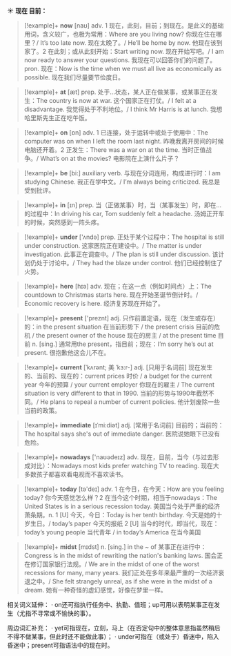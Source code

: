 ☀ <span class="category">**现在 目前：**</span>
>[!example]+ <span class="vocabulary">**now**</span> [naʊ] 
> <span class="definition">adv. 1 现在，此刻，目前；到现在。是此义的基础用词，含义较广，也极为常用：</span>Where are you living now? 你现在住在哪里？/ It’s too late now. 现在太晚了。/ He’ll be home by now. 他现在该到家了。<span class="definition">2 在此刻；或从此刻开始：</span>Start writing now. 现在开始写吧。/ I am now ready to answer your questions. 我现在可以回答你们的问题了。<span class="definition">pron. 现在：</span>Now is the time when we must all live as economically as possible. 现在我们尽量要节俭度日。

>[!example]+ <span class="vocabulary">**at**</span> [æt] 
> <span class="definition">prep. 处于…状态，某人正在做某事，或某事正在发生：</span>The country is now at war. 这个国家正在打仗。/ I felt at a disadvantage. 我觉得处于不利地位。/ I think Mr Harris is at lunch. 我想哈里斯先生正在吃午饭。

>[!example]+ <span class="vocabulary">**on**</span> [ɒn] 
> <span class="definition">adv. 1 已连接，处于运转中或处于使用中：</span>The computer was on when I left the room last night. 昨晚我离开房间的时候电脑还开着。<span class="definition">2 正发生：</span>There was a war on at the time. 当时正值战争。/ What’s on at the movies? 电影院在上演什么片子？

>[!example]+ <span class="vocabulary">**be**</span> [bi:] 
> <span class="definition">auxiliary verb. 与现在分词连用，构成进行时：</span>I am studying Chinese. 我正在学中文。/ I’m always being criticized. 我总是受到批评。

>[!example]+ <span class="vocabulary">**in**</span> [ɪn] 
> <span class="definition">prep. 当（正做某事）时，当（某事发生）时，即在…的过程中：</span>In driving his car, Tom suddenly felt a headache. 汤姆正开车的时候，突然感到一阵头疼。

>[!example]+ <span class="vocabulary">**under**</span> ['ʌndə] 
> <span class="definition">prep. 正处于某个过程中：</span>The hospital is still under construction. 这家医院正在建设中。/ The matter is under investigation. 此事正在调查中。/ The plan is still under discussion. 该计划仍处于讨论中。/ They had the blaze under control. 他们已经控制住了火势。

>[!example]+ <span class="vocabulary">**here**</span> [hɪə] 
> <span class="definition">adv. 现在；在这一点（例如时间点）上：</span>The countdown to Christmas starts here. 现在开始圣诞节倒计时。/ Economic recovery is here. 经济复苏现在开始了。

>[!example]+ <span class="vocabulary">**present**</span> ['preznt] 
> <span class="definition">adj. 只作前置定语，现在（发生或存在）的：</span>in the present situation 在当前形势下 / the present crisis 目前的危机 / the present owner of the house 现在的房主 / at the present time 目前 <span class="definition">n. [sing.] 通常用the present，指目前；现在：</span>I’m sorry he’s out at present. 很抱歉他这会儿不在。
           
>[!example]+ <span class="vocabulary">**current**</span> [ˈkʌrənt; 美 ˈkɜ:r-]
> <span class="definition">adj. [只用于名词前] 现在发生的、当前的、现在的：</span>current prices 时价 / a budget for the current year 今年的预算 / your current employer 你现在的雇主 / The current situation is very different to that in 1990. 当前的形势与1990年截然不同。/ He plans to repeal a number of current policies. 他计划废除一些当前的政策。
           
>[!example]+ <span class="vocabulary">**immediate**</span> [ɪˈmi:diət]
> <span class="definition">adj. [常用于名词前] 目前的；当前的：</span>The hospital says she's out of immediate danger. 医院说她眼下已没有危险。

>[!example]+ <span class="vocabulary">**nowadays**</span> ['naʊədeɪz] 
> <span class="definition">adv. 现在，目前，当今（与过去形成对比）：</span>Nowadays most kids prefer watching TV to reading. 现在大多数孩子都喜欢看电视而不喜欢读书。

>[!example]+ <span class="vocabulary">**today**</span> [tə'deɪ] 
> <span class="definition">adv. 1 在今日，在今天：</span>How are you feeling today? 你今天感觉怎么样？<span class="definition">2 在当今这个时期，相当于nowadays：</span>The United States is in a serious recession today. 美国当今处于严重的经济萧条期。<span class="definition">n. 1 [U] 今天，今日：</span>Today is her tenth birthday. 今天是她的十岁生日。/ today’s paper 今天的报纸 <span class="definition">2 [U] 当今的时代，即当代，现在：</span>today’s young people 当代青年 / in today’s America 在当今美国
           
>[!example]+ <span class="vocabulary">**midst**</span> [mɪdst]
> <span class="definition">n. [sing.] in the ~ of 某事正在进行中：</span>Congress is in the midst of rewriting the nation's banking laws. 国会正在修订国家银行法规。/ We are in the midst of one of the worst recessions for many, many years. 我们正处在多年来最严重的一次经济衰退之中。/ She felt strangely unreal, as if she were in the midst of a dream. 她有一种奇怪的虚幻感觉，好像在梦里一样。

相关词义延伸：
· on还可指执行任务中、执勤、值班；up可用以表明某事正在发生（尤指不寻常或不愉快的事）。

周边词汇补充：
· yet可指现在，立刻，马上（在否定句中的整体意思指虽然稍后不得不做某事，但此时还不能做此事）；
· under可指在（或处于）昏迷中，陷入昏迷中；present可指语法中的现在时。


